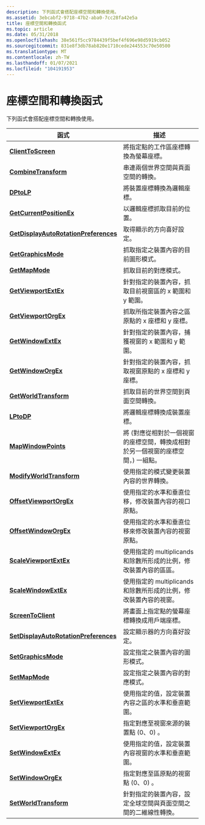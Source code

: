 ```yaml
---
description: 下列函式會搭配座標空間和轉換使用。
ms.assetid: 3ebcabf2-9718-47b2-aba0-7cc28fa42e5a
title: 座標空間和轉換函式
ms.topic: article
ms.date: 05/31/2018
ms.openlocfilehash: 38e561f5cc9784439f5bef4f696e98d5919cb052
ms.sourcegitcommit: 831e8f3db78ab820e1710cede244553c70e50500
ms.translationtype: MT
ms.contentlocale: zh-TW
ms.lasthandoff: 01/07/2021
ms.locfileid: "104191953"
---
```

# <a name="coordinate-space-and-transformation-functions"></a>座標空間和轉換函式

下列函式會搭配座標空間和轉換使用。



| 函式                                                                       | 描述                                                                                                                      |
|--------------------------------------------------------------------------------|----------------------------------------------------------------------------------------------------------------------------------|
| [**ClientToScreen**](/windows/desktop/api/Winuser/nf-winuser-clienttoscreen)                                       | 將指定點的工作區座標轉換為螢幕座標。                                                 |
| [**CombineTransform**](/windows/desktop/api/Wingdi/nf-wingdi-combinetransform)                                   | 串連兩個世界空間與頁面空間的轉換。                                                                      |
| [**DPtoLP**](/windows/desktop/api/Wingdi/nf-wingdi-dptolp)                                                       | 將裝置座標轉換為邏輯座標。                                                                            |
| [**GetCurrentPositionEx**](/windows/desktop/api/Wingdi/nf-wingdi-getcurrentpositionex)                           | 以邏輯座標抓取目前的位置。                                                                           |
| [**GetDisplayAutoRotationPreferences**](/previous-versions//dn376360(v=vs.85)) | 取得顯示的方向喜好設定。                                                                                 |
| [**GetGraphicsMode**](/windows/desktop/api/Wingdi/nf-wingdi-getgraphicsmode)                                     | 抓取指定之裝置內容的目前圖形模式。                                                            |
| [**GetMapMode**](/windows/desktop/api/Wingdi/nf-wingdi-getmapmode)                                               | 抓取目前的對應模式。                                                                                              |
| [**GetViewportExtEx**](/windows/desktop/api/Wingdi/nf-wingdi-getviewportextex)                                   | 針對指定的裝置內容，抓取目前視窗區的 x 範圍和 y 範圍。                                    |
| [**GetViewportOrgEx**](/windows/desktop/api/Wingdi/nf-wingdi-getviewportorgex)                                   | 抓取所指定裝置內容之區原點的 x 座標和 y 座標。                           |
| [**GetWindowExtEx**](/windows/desktop/api/Wingdi/nf-wingdi-getwindowextex)                                       | 針對指定的裝置內容，捕獲視窗的 x 範圍和 y 範圍。                                              |
| [**GetWindowOrgEx**](/windows/desktop/api/Wingdi/nf-wingdi-getwindoworgex)                                       | 針對指定的裝置內容，抓取視窗原點的 x 座標和 y 座標。                             |
| [**GetWorldTransform**](/windows/desktop/api/Wingdi/nf-wingdi-getworldtransform)                                 | 抓取目前的世界空間到頁面空間轉換。                                                                  |
| [**LPtoDP**](/windows/desktop/api/Wingdi/nf-wingdi-lptodp)                                                       | 將邏輯座標轉換成裝置座標。                                                                            |
| [**MapWindowPoints**](/windows/desktop/api/Winuser/nf-winuser-mapwindowpoints)                                     | 將 (對應從相對於一個視窗的座標空間，轉換成相對於另一個視窗的座標空間，) 一組點。 |
| [**ModifyWorldTransform**](/windows/desktop/api/Wingdi/nf-wingdi-modifyworldtransform)                           | 使用指定的模式變更裝置內容的世界轉換。                                                  |
| [**OffsetViewportOrgEx**](/windows/desktop/api/Wingdi/nf-wingdi-offsetviewportorgex)                             | 使用指定的水準和垂直位移，修改裝置內容的視口原點。                           |
| [**OffsetWindowOrgEx**](/windows/desktop/api/Wingdi/nf-wingdi-offsetwindoworgex)                                 | 使用指定的水準和垂直位移來修改裝置內容的視窗原點。                             |
| [**ScaleViewportExtEx**](/windows/desktop/api/Wingdi/nf-wingdi-scaleviewportextex)                               | 使用指定的 multiplicands 和除數所形成的比例，修改裝置內容的區區。                  |
| [**ScaleWindowExtEx**](/windows/desktop/api/Wingdi/nf-wingdi-scalewindowextex)                                   | 使用指定的 multiplicands 和除數所形成的比例，修改裝置內容的視窗。                    |
| [**ScreenToClient**](/windows/desktop/api/Winuser/nf-winuser-screentoclient)                                       | 將畫面上指定點的螢幕座標轉換成用戶端座標。                                        |
| [**SetDisplayAutoRotationPreferences**](/previous-versions//dn376361(v=vs.85)) | 設定顯示器的方向喜好設定。                                                                                 |
| [**SetGraphicsMode**](/windows/desktop/api/Wingdi/nf-wingdi-setgraphicsmode)                                     | 設定指定之裝置內容的圖形模式。                                                                         |
| [**SetMapMode**](/windows/desktop/api/Wingdi/nf-wingdi-setmapmode)                                               | 設定指定之裝置內容的對應模式。                                                                           |
| [**SetViewportExtEx**](/windows/desktop/api/Wingdi/nf-wingdi-setviewportextex)                                   | 使用指定的值，設定裝置內容之區的水準和垂直範圍。                     |
| [**SetViewportOrgEx**](/windows/desktop/api/Wingdi/nf-wingdi-setviewportorgex)                                   | 指定對應至視窗來源的裝置點 (0、0) 。                                                                    |
| [**SetWindowExtEx**](/windows/desktop/api/Wingdi/nf-wingdi-setwindowextex)                                       | 使用指定的值，設定裝置內容視窗的水準和垂直範圍。                       |
| [**SetWindowOrgEx**](/windows/desktop/api/Wingdi/nf-wingdi-setwindoworgex)                                       | 指定對應至區原點的視窗點 (0、0) 。                                                                  |
| [**SetWorldTransform**](/windows/desktop/api/Wingdi/nf-wingdi-setworldtransform)                                 | 針對指定的裝置內容，設定全球空間與頁面空間之間的二維線性轉換。                |



 

 

 
